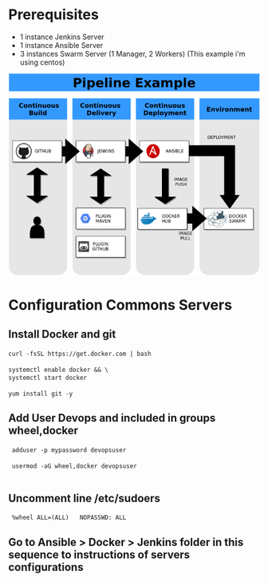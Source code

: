 # Prerequisites

* 1 instance Jenkins Server 
* 1 instance Ansible Server
* 3 instances Swarm Server (1 Manager, 2 Workers) 
(This example i'm using centos)

![PipelineExample](https://github.com/sregorMP/DevopsPipeline/blob/master/pipeimage.png)

# Configuration Commons Servers
## Install Docker and git 
```
curl -fsSL https://get.docker.com | bash

systemctl enable docker && \
systemctl start docker

yum install git -y 
```
## Add User Devops and included in groups wheel,docker
```
 adduser -p mypassword devopsuser

 usermod -aG wheel,docker devopsuser
 
```
## Uncomment line /etc/sudoers 
```
 %wheel	ALL=(ALL)	NOPASSWD: ALL
```
## Go to Ansible > Docker > Jenkins folder in this sequence  to instructions of servers configurations 








